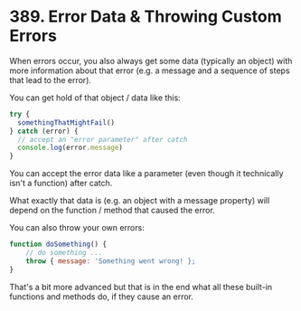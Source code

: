 # 389. Error Data & Throwing Custom Errors

When errors occur, you also always get some data (typically an object) with more information about that error (e.g. a message and a sequence of steps that lead to the error).

You can get hold of that object / data like this:

```js
try {
  somethingThatMightFail()
} catch (error) {
  // accept an "error parameter" after catch
  console.log(error.message)
}
```

You can accept the error data like a parameter (even though it technically isn't a function) after catch.

What exactly that data is (e.g. an object with a message property) will depend on the function / method that caused the error.

You can also throw your own errors:

```js
function doSomething() {
    // do something ...
    throw { message: 'Something went wrong! };
}
```

That's a bit more advanced but that is in the end what all these built-in functions and methods do, if they cause an error.
